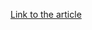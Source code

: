 [Link to the article](https://cloud.google.com/blog/topics/threat-intelligence/session-stealing-browser-in-the-middle/)
